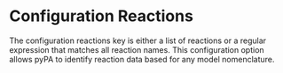 # Configuration Reactions #

The configuration reactions key is either a list of reactions or a regular expression that matches all reaction names.  This configuration option allows pyPA to identify reaction data based for any model nomenclature.